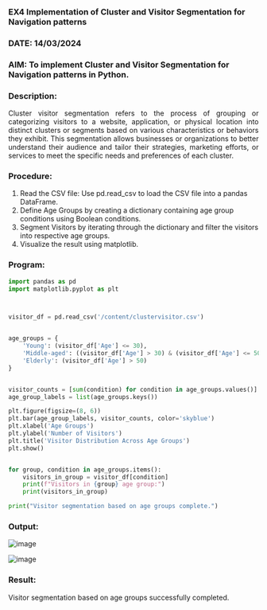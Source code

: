 ### EX4 Implementation of Cluster and Visitor Segmentation for Navigation patterns
### DATE: 14/03/2024
### AIM: To implement Cluster and Visitor Segmentation for Navigation patterns in Python.
### Description:
<div align= "justify">Cluster visitor segmentation refers to the process of grouping or categorizing visitors to a website, 
  application, or physical location into distinct clusters or segments based on various characteristics or behaviors they exhibit. 
  This segmentation allows businesses or organizations to better understand their audience and tailor their strategies, marketing efforts, 
  or services to meet the specific needs and preferences of each cluster.</div>
  
### Procedure:
1) Read the CSV file: Use pd.read_csv to load the CSV file into a pandas DataFrame.
2) Define Age Groups by creating a dictionary containing age group conditions using Boolean conditions.
3) Segment Visitors by iterating through the dictionary and filter the visitors into respective age groups.
4) Visualize the result using matplotlib.

### Program:
```python
import pandas as pd
import matplotlib.pyplot as plt



visitor_df = pd.read_csv('/content/clustervisitor.csv')


age_groups = {
    'Young': (visitor_df['Age'] <= 30),
    'Middle-aged': ((visitor_df['Age'] > 30) & (visitor_df['Age'] <= 50)),
    'Elderly': (visitor_df['Age'] > 50)
}


visitor_counts = [sum(condition) for condition in age_groups.values()]
age_group_labels = list(age_groups.keys())

plt.figure(figsize=(8, 6))
plt.bar(age_group_labels, visitor_counts, color='skyblue')
plt.xlabel('Age Groups')
plt.ylabel('Number of Visitors')
plt.title('Visitor Distribution Across Age Groups')
plt.show()


for group, condition in age_groups.items():
    visitors_in_group = visitor_df[condition]
    print(f"Visitors in {group} age group:")
    print(visitors_in_group)

print("Visitor segmentation based on age groups complete.")
```

### Output:
![image](https://github.com/poojaanbu0/WDM_EXP4/assets/119390329/94515887-c26f-40f0-9772-02ba2cc4346e)

![image](https://github.com/poojaanbu0/WDM_EXP4/assets/119390329/75544792-c46f-4744-857c-941dbfcb66a7)


### Result:
Visitor segmentation based on age groups successfully completed.
